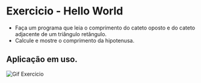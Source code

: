 # Exercicio - Hello World
- Faça um programa que leia o comprimento do cateto oposto e do cateto adjacente de um triângulo retângulo.
- Calcule e mostre o comprimento da hipotenusa.

## Aplicação em uso.

![Gif Exercicio](./img/exercicio.png)